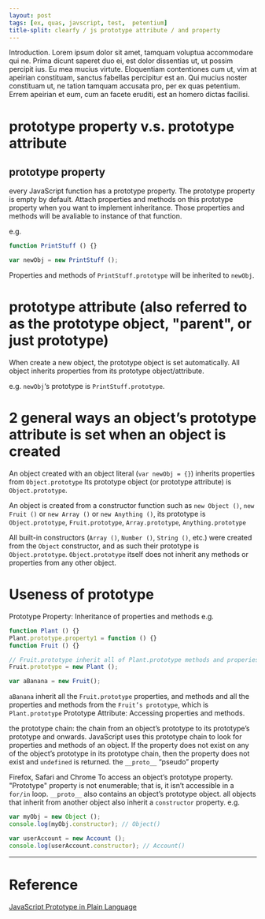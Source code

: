 ```yaml
---
layout: post
tags: [ex, quas, javscript, test,  petentium]
title-split: clearfy / js prototype attribute / and property 
---
```

Introduction.
Lorem ipsum dolor sit amet, tamquam voluptua accommodare qui ne. Prima dicunt saperet duo ei, est dolor dissentias ut, ut possim percipit ius. Eu mea mucius virtute. Eloquentiam contentiones cum ut, vim at apeirian constituam, sanctus fabellas percipitur est an. Qui mucius noster constituam ut, ne tation tamquam accusata pro, per ex quas petentium. Errem apeirian et eum, cum an facete eruditi, est an homero dictas facilisi.


# prototype property v.s. prototype attribute
## prototype property
every JavaScript function has a prototype property.
The prototype property is empty by default.
Attach properties and methods on this prototype property when you want to implement inheritance. Those properties and methods will be avaliable to instance of that function.

e.g.
```javascript
function PrintStuff () {}

var newObj = new PrintStuff ();
```
Properties and methods of `PrintStuff.prototype` will be inherited to `newObj`.

# prototype attribute (also referred to as the prototype object, "parent", or just prototype)
When create a new object, the prototype object is set automatically.
All object inherits properties from its prototype object/attribute.

e.g. `newObj`‘s prototype is `PrintStuff.prototype`.

# 2 general ways an object’s prototype attribute is set when an object is created
An object created with an object literal (`var newObj = {}`) inherits properties from `Object.prototype` 
Its prototype object (or prototype attribute) is `Object.prototype`.

An object is created from a constructor function such as `new Object ()`, `new Fruit ()` or `new Array ()` or `new Anything ()`,
its prototype is `Object.prototype`, `Fruit.prototype`, `Array.prototype`, `Anything.prototype`

All built-in constructors (`Array ()`, `Number ()`, `String ()`, etc.) were created from the `Object` constructor, and as such their prototype is `Object.prototype`.
`Object.prototype` itself does not inherit any methods or properties from any other object.

# Useness of prototype
Prototype Property: Inheritance of properties and methods
e.g.
```javascript
function Plant () {}
Plant.prototype.property1 = function () {}
function Fruit () {}

// Fruit.prototype inherit all of Plant.prototype methods and properies 
Fruit.prototype = new Plant ();

var aBanana = new Fruit();
```
`aBanana` inherit all the `Fruit.prototype` properties, and methods and all the properties and methods from the `Fruit’s prototype`, which is `Plant.prototype`
Prototype Attribute: Accessing properties and methods.

the prototype chain: 
the chain from an object’s prototype to its prototype’s prototype and onwards. 
JavaScript uses this prototype chain to look for properties and methods of an object.
If the property does not exist on any of the object’s prototype in its prototype chain, then the property does not exist and `undefined` is returned.
the `__proto__` “pseudo” property

Firefox, Safari and Chrome
To access an object’s prototype property.
"Prototype" property is not enumerable; that is, it isn’t accessible in a `for/in` loop.
`__proto__` also contains an object’s prototype object.
all objects that inherit from another object also inherit a `constructor` property. 
e.g.
```javascript
var myObj = new Object ();
console.log(myObj.constructor); // Object()

var userAccount = new Account (); 
console.log(userAccount.constructor); // Account()
```

***
# Reference
[JavaScript Prototype in Plain Language](http://javascriptissexy.com/javascript-prototype-in-plain-detailed-language/)

